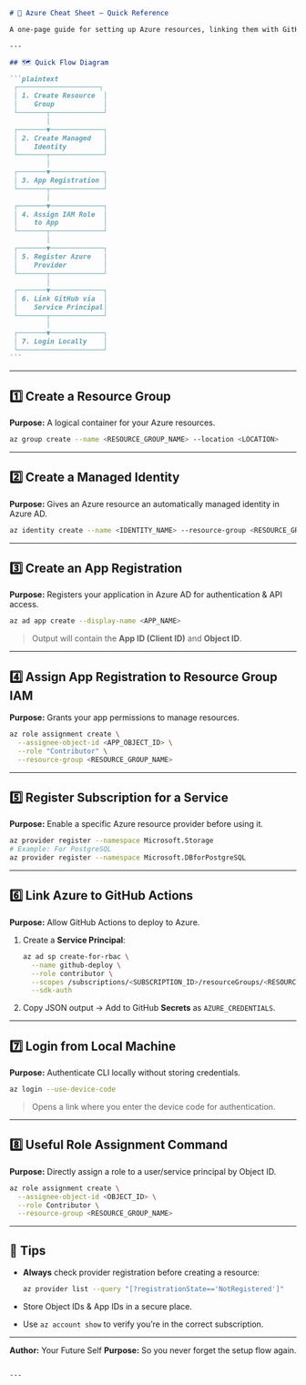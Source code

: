 ````markdown
# 🚀 Azure Cheat Sheet – Quick Reference

A one-page guide for setting up Azure resources, linking them with GitHub & local dev, and remembering key commands.

---

## 🗺 Quick Flow Diagram

```plaintext
 ┌────────────────────┐
 │ 1. Create Resource  │
 │    Group            │
 └───────┬─────────────┘
         │
 ┌───────▼─────────────┐
 │ 2. Create Managed   │
 │    Identity         │
 └───────┬─────────────┘
         │
 ┌───────▼─────────────┐
 │ 3. App Registration │
 └───────┬─────────────┘
         │
 ┌───────▼─────────────┐
 │ 4. Assign IAM Role  │
 │    to App           │
 └───────┬─────────────┘
         │
 ┌───────▼─────────────┐
 │ 5. Register Azure   │
 │    Provider         │
 └───────┬─────────────┘
         │
 ┌───────▼─────────────┐
 │ 6. Link GitHub via  │
 │    Service Principal│
 └───────┬─────────────┘
         │
 ┌───────▼─────────────┐
 │ 7. Login Locally    │
 └─────────────────────┘
```
````

---

## 1️⃣ Create a Resource Group

**Purpose:** A logical container for your Azure resources.

```bash
az group create --name <RESOURCE_GROUP_NAME> --location <LOCATION>
```

---

## 2️⃣ Create a Managed Identity

**Purpose:** Gives an Azure resource an automatically managed identity in Azure AD.

```bash
az identity create --name <IDENTITY_NAME> --resource-group <RESOURCE_GROUP_NAME>
```

---

## 3️⃣ Create an App Registration

**Purpose:** Registers your application in Azure AD for authentication & API access.

```bash
az ad app create --display-name <APP_NAME>
```

> Output will contain the **App ID (Client ID)** and **Object ID**.

---

## 4️⃣ Assign App Registration to Resource Group IAM

**Purpose:** Grants your app permissions to manage resources.

```bash
az role assignment create \
  --assignee-object-id <APP_OBJECT_ID> \
  --role "Contributor" \
  --resource-group <RESOURCE_GROUP_NAME>
```

---

## 5️⃣ Register Subscription for a Service

**Purpose:** Enable a specific Azure resource provider before using it.

```bash
az provider register --namespace Microsoft.Storage
# Example: For PostgreSQL
az provider register --namespace Microsoft.DBforPostgreSQL
```

---

## 6️⃣ Link Azure to GitHub Actions

**Purpose:** Allow GitHub Actions to deploy to Azure.

1. Create a **Service Principal**:

   ```bash
   az ad sp create-for-rbac \
     --name github-deploy \
     --role contributor \
     --scopes /subscriptions/<SUBSCRIPTION_ID>/resourceGroups/<RESOURCE_GROUP_NAME> \
     --sdk-auth
   ```

2. Copy JSON output → Add to GitHub **Secrets** as `AZURE_CREDENTIALS`.

---

## 7️⃣ Login from Local Machine

**Purpose:** Authenticate CLI locally without storing credentials.

```bash
az login --use-device-code
```

> Opens a link where you enter the device code for authentication.

---

## 8️⃣ Useful Role Assignment Command

**Purpose:** Directly assign a role to a user/service principal by Object ID.

```bash
az role assignment create \
  --assignee-object-id <OBJECT_ID> \
  --role Contributor \
  --resource-group <RESOURCE_GROUP_NAME>
```

---

## 📌 Tips

- **Always** check provider registration before creating a resource:

  ```bash
  az provider list --query "[?registrationState=='NotRegistered']"
  ```

- Store Object IDs & App IDs in a secure place.
- Use `az account show` to verify you’re in the correct subscription.

---

**Author:** Your Future Self
**Purpose:** So you never forget the setup flow again.

```

---

```
